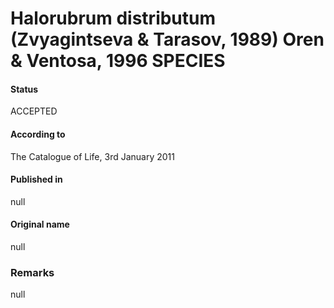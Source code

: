 # Halorubrum distributum (Zvyagintseva & Tarasov, 1989) Oren & Ventosa, 1996 SPECIES

#### Status
ACCEPTED

#### According to
The Catalogue of Life, 3rd January 2011

#### Published in
null

#### Original name
null

### Remarks
null